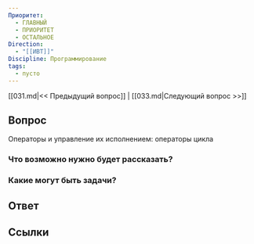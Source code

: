 ```yaml
---
Приоритет:
  - ГЛАВНЫЙ
  - ПРИОРИТЕТ
  - ОСТАЛЬНОЕ
Direction:
  - "[[ИВТ]]" 
Discipline: Программирование 
tags:
  - пусто
---
```

[[031.md|<< Предыдущий вопрос]] | [[033.md|Следующий вопрос >>]]
## Вопрос

Операторы и управление их исполнением: операторы цикла

### Что возможно нужно будет рассказать?

### Какие могут быть задачи?

## Ответ

## Ссылки
